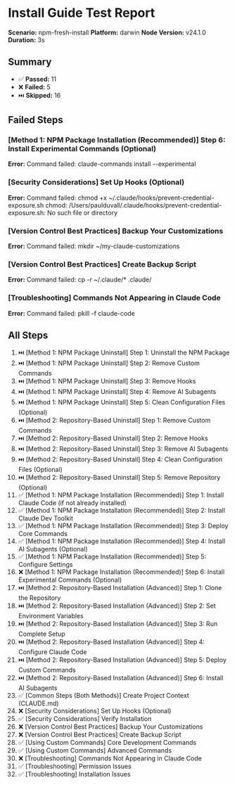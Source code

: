# Install Guide Test Report

**Scenario:** npm-fresh-install
**Platform:** darwin
**Node Version:** v24.1.0
**Duration:** 3s

## Summary

- ✅ **Passed:** 11
- ❌ **Failed:** 5
- ⏭️ **Skipped:** 16

## Failed Steps

### [Method 1: NPM Package Installation (Recommended)] Step 6: Install Experimental Commands (Optional)
**Error:** Command failed: claude-commands install --experimental

### [Security Considerations] Set Up Hooks (Optional)
**Error:** Command failed: chmod +x ~/.claude/hooks/prevent-credential-exposure.sh
chmod: /Users/paulduvall/.claude/hooks/prevent-credential-exposure.sh: No such file or directory


### [Version Control Best Practices] Backup Your Customizations
**Error:** Command failed: mkdir ~/my-claude-customizations

### [Version Control Best Practices] Create Backup Script
**Error:** Command failed: cp -r ~/.claude/* .claude/

### [Troubleshooting] Commands Not Appearing in Claude Code
**Error:** Command failed: pkill -f claude-code

## All Steps

1. ⏭️ [Method 1: NPM Package Uninstall] Step 1: Uninstall the NPM Package
2. ⏭️ [Method 1: NPM Package Uninstall] Step 2: Remove Custom Commands
3. ⏭️ [Method 1: NPM Package Uninstall] Step 3: Remove Hooks
4. ⏭️ [Method 1: NPM Package Uninstall] Step 4: Remove AI Subagents
5. ⏭️ [Method 1: NPM Package Uninstall] Step 5: Clean Configuration Files (Optional)
6. ⏭️ [Method 2: Repository-Based Uninstall] Step 1: Remove Custom Commands
7. ⏭️ [Method 2: Repository-Based Uninstall] Step 2: Remove Hooks
8. ⏭️ [Method 2: Repository-Based Uninstall] Step 3: Remove AI Subagents
9. ⏭️ [Method 2: Repository-Based Uninstall] Step 4: Clean Configuration Files (Optional)
10. ⏭️ [Method 2: Repository-Based Uninstall] Step 5: Remove Repository (Optional)
11. ✅ [Method 1: NPM Package Installation (Recommended)] Step 1: Install Claude Code (if not already installed)
12. ✅ [Method 1: NPM Package Installation (Recommended)] Step 2: Install Claude Dev Toolkit
13. ✅ [Method 1: NPM Package Installation (Recommended)] Step 3: Deploy Core Commands
14. ✅ [Method 1: NPM Package Installation (Recommended)] Step 4: Install AI Subagents (Optional)
15. ✅ [Method 1: NPM Package Installation (Recommended)] Step 5: Configure Settings
16. ❌ [Method 1: NPM Package Installation (Recommended)] Step 6: Install Experimental Commands (Optional)
17. ⏭️ [Method 2: Repository-Based Installation (Advanced)] Step 1: Clone the Repository
18. ⏭️ [Method 2: Repository-Based Installation (Advanced)] Step 2: Set Environment Variables
19. ⏭️ [Method 2: Repository-Based Installation (Advanced)] Step 3: Run Complete Setup
20. ⏭️ [Method 2: Repository-Based Installation (Advanced)] Step 4: Configure Claude Code
21. ⏭️ [Method 2: Repository-Based Installation (Advanced)] Step 5: Deploy Custom Commands
22. ⏭️ [Method 2: Repository-Based Installation (Advanced)] Step 6: Install AI Subagents
23. ✅ [Common Steps (Both Methods)] Create Project Context (CLAUDE.md)
24. ❌ [Security Considerations] Set Up Hooks (Optional)
25. ✅ [Security Considerations] Verify Installation
26. ❌ [Version Control Best Practices] Backup Your Customizations
27. ❌ [Version Control Best Practices] Create Backup Script
28. ✅ [Using Custom Commands] Core Development Commands
29. ✅ [Using Custom Commands] Advanced Commands
30. ❌ [Troubleshooting] Commands Not Appearing in Claude Code
31. ✅ [Troubleshooting] Permission Issues
32. ✅ [Troubleshooting] Installation Issues

